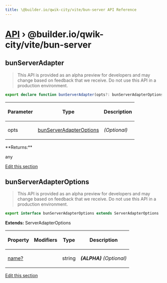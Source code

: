 ```yaml
---
title: \@builder.io/qwik-city/vite/bun-server API Reference
---
```


# [API](/api) &rsaquo; @builder.io/qwik-city/vite/bun-server

## bunServerAdapter

> This API is provided as an alpha preview for developers and may change based on feedback that we receive. Do not use this API in a production environment.

```typescript
export declare function bunServerAdapter(opts?: bunServerAdapterOptions): any;
```

<table><thead><tr><th>

Parameter

</th><th>

Type

</th><th>

Description

</th></tr></thead>
<tbody><tr><td>

opts

</td><td>

[bunServerAdapterOptions](#bunserveradapteroptions)

</td><td>

_(Optional)_

</td></tr>
</tbody></table>
**Returns:**

any

[Edit this section](https://github.com/QwikDev/qwik/tree/main/packages/qwik-city/src/adapters/bun-server/vite/index.ts)

## bunServerAdapterOptions

> This API is provided as an alpha preview for developers and may change based on feedback that we receive. Do not use this API in a production environment.

```typescript
export interface bunServerAdapterOptions extends ServerAdapterOptions
```

**Extends:** ServerAdapterOptions

<table><thead><tr><th>

Property

</th><th>

Modifiers

</th><th>

Type

</th><th>

Description

</th></tr></thead>
<tbody><tr><td>

[name?](#)

</td><td>

</td><td>

string

</td><td>

**_(ALPHA)_** _(Optional)_

</td></tr>
</tbody></table>

[Edit this section](https://github.com/QwikDev/qwik/tree/main/packages/qwik-city/src/adapters/bun-server/vite/index.ts)
